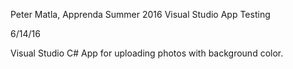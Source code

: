 Peter Matla, Apprenda Summer 2016 Visual Studio App Testing

6/14/16

Visual Studio C# App for uploading photos with background color.
